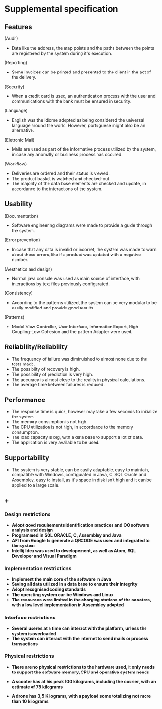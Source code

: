 # Supplemental specification

## Features

(Audit)
* Data like the address, the map points and the paths between the points are registered by the system during
it's execution.

(Reporting)
* Some invoices can be printed and presented to the client in the act of the delivery.

(Security)
* When a credit card is used, an authentication process with the user and communications with the bank must be ensured 
  in security.

(Language)
* English was the idiome adopted as being considered the universal language around the world. However, portuguese
might also be an alternative.

(Eletronic Mail)
* Mails are used as part of the informative process utilized by the system, in case any anomally or business
process has occured.

(Workflow)
* Deliveries are ordered and their status is viewed.
* The product basket is watched and checked-out.
* The majority of the data base elements are checked and update, in accordance to the interactions of the system.

## Usability

 (Documentation)
* Software engineering diagrams were made to provide a guide through the system.

(Error prevention)
* In case that any data is invalid or incorret, the system was made to warn about those errors, like if a product was
updated with a negative number.

(Aesthetics and design)
* Normal java console was used as main source of interface, with interactions by text files previously configurated.

(Consistency)
* According to the patterns utilized, the system can be very modular to be easily modified and provide good results.

(Patterns)
* Model View Controller, User Interface, Information Expert, High Coupling-Low Cohesion and the pattern Adapter were
  used.

## Reliability/Reliability

* The frequency of failure was diminuished to almost none due to the tests made.
* The possibilty of recovery is high.
* The possibility of prediction is very high.
* The accuracy is almost close to the reality in physical calculations.
* The average time between failures is reduced.

## Performance

* The response time is quick, however may take a few seconds to initialize the system.
* The memory consumption is not high.
* The CPU utilization is not high, in accordance to the memory consumption.
* The load capacity is big, with a data base to support a lot of data.
* The application is very available to be used.

## Supportability

* The system is very stable, can be easily adaptable, easy to maintain, compatible with Windows, configurated in Java,
  C, SQL Oracle and Assembley, easy to install, as it's space in disk isn't high and it can be applied to a large scale.

## +

### Design restrictions

- **Adopt good requirements identification practices and OO software analysis and design**
- **Programmed in SQL ORACLE, C, Assembley and Java**
- **API from Google to generate a QRCODE was used and integrated to the system**
- **Intellij Idea was used to developement, as well as Atom, SQL Developer and Visual Paradigm**

### Implementation restrictions

- **Implement the main core of the software in Java**
- **Saving all data utilized in a data base to ensure their integrity**
- **Adopt recognised coding standards**
- **The operating system can be Windows and Linux**
- **The resources were limited in the charging stations of the scooters, with a low level implementation in Assembley
adopted**

### Interface restrictions

- **Several useres at a time can interact with the platform, unless the system is overloaded**
- **The system can interact with the internet to send mails or process transactions**

### Physical restrictions

- **There are no physical restrictions to the hardware used, it only needs to support the software memory, CPU and
 operative system needs**
  
- **A scooter has at his peak 100 kilograms, including the courier, with an estimate of 75 kilograms**
- **A drone has 3,5 Kilograms, with a payload some totalizing not more than 10 kilograms**


